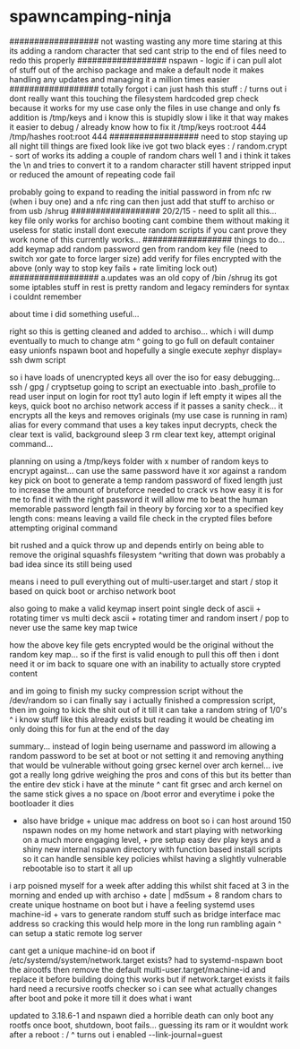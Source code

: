 spawncamping-ninja
==================
##################
not wasting wasting any more time staring at this 
its adding a random character that sed cant strip to the end of files need to redo this properly
##################
nspawn - logic
if i can pull alot of stuff out of the archiso package and make a default node
it makes handling any updates and managing it a million times easier 
##################
totally forgot i can just hash this stuff : /
turns out i dont really want this touching the filesystem hardcoded grep check because it works for my use case
only the files in use change and only fs addition is /tmp/keys
and i know this is stupidly slow i like it that way makes it easier to debug / already know how to fix it 
/tmp/keys root:root 444
/tmp/hashes root:root 444
##################
need to stop staying up all night till things are fixed look like ive got two black eyes : /
random.crypt - sort of works its adding a couple of random chars well 1 and i think it takes the \n
and tries to convert it to a random character still havent stripped input or reduced the amount
of repeating code fail

probably going to expand to reading the initial password in from nfc rw (when i buy one) and a nfc ring
can then just add that stuff to archiso or from usb /shrug 
##################
20/2/15 -
need to split all this... 
key file only works for archiso booting cant combine them without making it useless for static install
dont execute random scripts if you cant prove they work none of this currently works... 
##################
things to do...
add keymap
add random password gen from random key file (need to switch xor gate to force larger size)
add verify for files encrypted with the above (only way to stop key fails + rate limiting lock out)
##################
a.updates was an old copy of /bin /shrug its got some iptables stuff in rest is pretty random and legacy reminders for syntax i couldnt remember

about time i did something useful... 

right so this is getting cleaned and added to archiso... which i will dump eventually to much to change atm
^ going to go full on default container easy unionfs nspawn boot and hopefully a single execute xephyr display= ssh dwm script

so i have loads of unencrypted keys all over the iso for easy debugging... ssh / gpg / cryptsetup 
going to script an exectuable into .bash_profile to read user input on login for root tty1 auto login
if left empty it wipes all the keys, quick boot no archiso network access
if it passes a sanity check...
it encrypts all the keys and removes originals (my use case is running in ram)
alias for every command that uses a key 
takes input decrypts, check the clear text is valid, background sleep 3 rm clear text key, attempt original command... 

planning on
using a /tmp/keys folder with x number of random keys to encrypt against... 
can use the same password have it xor against a random key pick on boot to generate a temp random password of fixed length
just to increase the amount of bruteforce needed to crack vs how easy it is for me to find it with the right password
it will allow me to beat the human memorable password length fail in theory by forcing xor to a specified key length
cons: means leaving a vaild file check in the crypted files before attempting original command

bit rushed and a quick throw up and depends entirly on being able to remove the original squashfs filesystem 
^writing that down was probably a bad idea since its still being used 

means i need to pull everything out of multi-user.target and start / stop it based on quick boot or archiso network boot

also going to make a valid keymap insert point single deck of ascii + rotating timer 
vs multi deck ascii + rotating timer and random insert / pop to never use the same key map twice 

how the above key file gets encrypted would be the original without the random key map... so if the first is valid enough
to pull this off then i dont need it or im back to square one with an inability to actually store crypted content

and im going to finish my sucky compression script without the /dev/random so i can finally say i actually finished a 
compression script, then im going to kick the shit out of it till it can take a random string of 1/0's 
^ i know stuff like this already exists but reading it would be cheating im only doing this for fun at the end of the day

summary... 
instead of login being username and password im allowing a random password to be set at boot or not setting it and removing 
anything that would be vulnerable without going grsec kernel over arch kernel... ive got a really long gdrive weighing the pros
and cons of this but its better than the entire dev stick i have at the minute 
^ cant fit grsec and arch kernel on the same stick gives a no space on /boot error and everytime i poke the bootloader it dies

* also have bridge + unique mac address on boot so i can host around 150 nspawn nodes on my home network and start playing 
with networking on a much more engaging level, + pre setup easy dev play keys and a shiny new internal nspawn directory with
function based install scripts so it can handle sensible key policies whilst having a slightly vulnerable rebootable iso to start it all up

i arp poisned myself for a week after adding this whilst shit faced at 3 in the morning and ended up with 
archiso + date | md5sum + 8 random chars to create unique hostname on boot but i have a feeling systemd
uses machine-id + vars to generate random stuff such as bridge interface mac address so cracking this
would help more in the long run rambling again 
^ can setup a static remote log server 

cant get a unique machine-id on boot if /etc/systemd/system/network.target exists?
had to systemd-nspawn boot the airootfs then remove the default multi-user.target/machine-id and replace it before building
doing this works but if network.target exists it fails hard
need a recursive rootfs checker so i can see what actually changes after boot and poke it more till it does what i want 

updated to 3.18.6-1 and nspawn died a horrible death can only boot any rootfs once 
boot, shutdown, boot fails... guessing its ram or it wouldnt work after a reboot : /
^ turns out i enabled --link-journal=guest 

